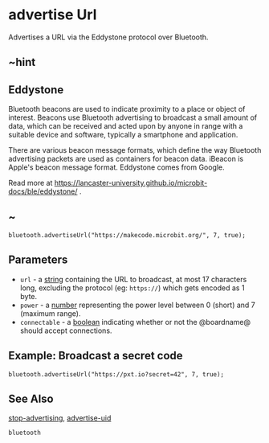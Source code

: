 # advertise Url

Advertises a URL via the Eddystone protocol over Bluetooth.

## ~hint

## Eddystone

Bluetooth beacons are used to indicate proximity to a place or object of interest. 
Beacons use Bluetooth advertising to broadcast a small amount of data, 
which can be received and acted upon by anyone in range with a suitable device and software, typically a smartphone and application.

There are various beacon message formats, which define the way Bluetooth advertising packets are used as containers for beacon data. 
iBeacon is Apple's beacon message format. Eddystone comes from Google.

Read more at https://lancaster-university.github.io/microbit-docs/ble/eddystone/ .

## ~

```sig
bluetooth.advertiseUrl("https://makecode.microbit.org/", 7, true);
```

## Parameters

* ``url`` - a [string](/types/string) containing the URL to broadcast, at most 17 characters long, excluding the protocol (eg: ``https://``) which gets encoded as 1 byte.
* ``power`` - a [number](/types/number) representing the power level between 0 (short) and 7 (maximum range).
* ``connectable`` - a [boolean](/blocks/logic/boolean) indicating whether or not the @boardname@ should accept connections. 

## Example: Broadcast a secret code

```blocks
bluetooth.advertiseUrl("https://pxt.io?secret=42", 7, true);
```

## See Also

[stop-advertising](/reference/bluetooth/stop-advertising), [advertise-uid](/reference/bluetooth/advertise-uid)

```package
bluetooth
```
